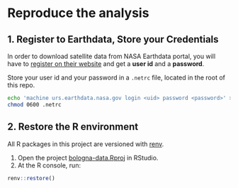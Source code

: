 # Reproduce the analysis

## 1. Register to Earthdata, Store your Credentials

In order to download satellite data from NASA Earthdata portal, you will have to [register on their website](https://www.earthdata.nasa.gov/eosdis/science-system-description/eosdis-components/earthdata-login) and get a **user id** and a **password**.

Store your user id and your password in a `.netrc` file, located in the root of this repo.

```sh
echo 'machine urs.earthdata.nasa.gov login <uid> password <password>' >> .netrc
chmod 0600 .netrc
```

## 2. Restore the R environment

All R packages in this project are versioned with [renv](https://rstudio.github.io/renv/articles/renv.html).

1.  Open the project [bologna-data.Rproj](bologna-data.Rproj) in RStudio.
2.  At the R console, run:

``` r
renv::restore()
```
